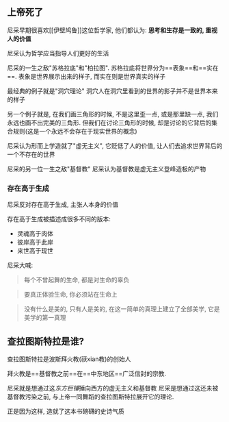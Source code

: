 ## 上帝死了
尼采早期很喜欢[[伊壁鸠鲁]]这位哲学家, 他们都认为:
**思考和生存是一致的, 重视人的价值**

尼采认为哲学应当指导人们更好的生活


尼采的一生之敌"苏格拉底"和"柏拉图".
苏格拉底将世界分为==表象==和==实在==.
表象是世界展示出来的样子, 而实在则是世界真实的样子

最经典的例子就是"洞穴理论"
洞穴人在洞穴里看到的世界的影子并不是世界本来的样子

另一个例子就是, 在我们画三角形的时候, 不是这里歪一点, 或是那里缺一点, 我们永远也画不出完美的三角形.  但我们在讨论三角形的时候, 却是讨论的它背后的集合规则(这是一个永远不会存在于现实世界的概念)


尼采认为形而上学造就了"虚无主义", 它贬低了人的价值, 让人们去追求世界背后的一个不存在的世界


尼采的另一位一生之敌"基督教"
尼采认为基督教是虚无主义登峰造极的产物


### 存在高于生成
尼采反对存在高于生成, 主张人本身的价值

存在高于生成被描述成很多不同的版本:
- 灵魂高于肉体
- 彼岸高于此岸
- 来世高于现世

尼采大喊:
>每个不曾起舞的生命, 都是对生命的辜负

>要真正体验生命, 你必须站在生命上

>没有什么是美的, 只有人是美的, 在这一简单的真理上建立了全部美学, 它是美学的第一真理


## 查拉图斯特拉是谁?
查拉图斯特拉是波斯拜火教(祆xian教)的创始人

拜火教是==基督教之前==在==中东地区==广泛信封的宗教.

尼采就是想通过这*东方巨锤*捶向西方的虚无主义和基督教
尼采是想通过这还未被基督教污染之前, 与上帝一同舞蹈的查拉图斯特拉展开它的理论.

正是因为这样, 造就了这本书磅礴的史诗气质